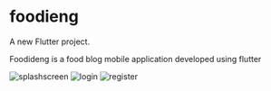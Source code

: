 # foodieng

A new Flutter project.



Foodideng is a food blog mobile application developed using flutter


![splashscreen](https://user-images.githubusercontent.com/20352841/83363595-ea55bd00-a39a-11ea-8a3e-c7c8ac25dd50.PNG)   ![login](https://user-images.githubusercontent.com/20352841/83369957-38c88300-a3be-11ea-9da0-02c2e4342a39.PNG)  ![register](https://user-images.githubusercontent.com/20352841/83363722-d3639a80-a39b-11ea-928e-1beafc6e7260.PNG) 










